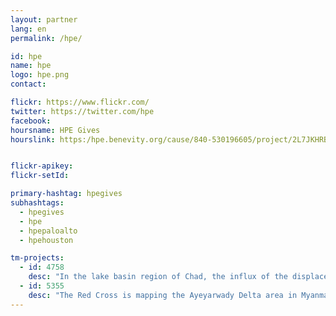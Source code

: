 ```yaml
---
layout: partner
lang: en
permalink: /hpe/

id: hpe
name: hpe
logo: hpe.png
contact:

flickr: https://www.flickr.com/
twitter: https://twitter.com/hpe
facebook:
hoursname: HPE Gives
hourslink: https:/hpe.benevity.org/cause/840-530196605/project/2L7JKHRBB5


flickr-apikey:
flickr-setId:

primary-hashtag: hpegives
subhashtags:
  - hpegives
  - hpe
  - hpepaloalto
  - hpehouston

tm-projects:
  - id: 4758
    desc: "In the lake basin region of Chad, the influx of the displaced population is exerting pressure over scarce essential resources. This has resulted in a sharp increase of humanitarian needs in food, healthcare and water, hygiene and sanitation for both IDPs and host communities. Moreover, around 780 unaccompanied children require protection, psychosocial support and recreational activities. This is due to increased conflict in South-Western Diffa region of Niger which is part of the lake Chad basin."
  - id: 5355
    desc: "The Red Cross is mapping the Ayeyarwady Delta area in Myanmar as part of a multi-year mapping and data readiness activity to better understand where critical infrastructure and roads are to inform decision making during potential disasters. As recently as 2008 a cyclone killed at least 77,000 people with over 55,900 missing, and left about 2.5 million homeless."
---
```

